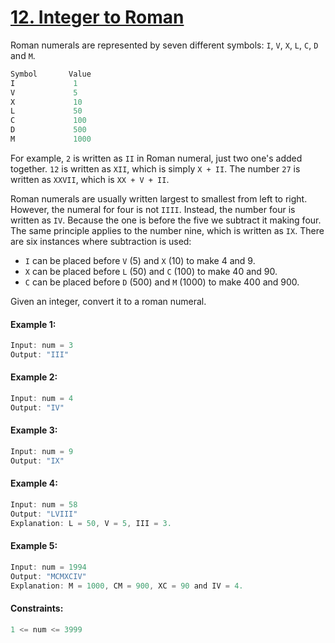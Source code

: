 # [12. Integer to Roman](https://leetcode.com/problems/integer-to-roman/)

Roman numerals are represented by seven different symbols: ```I```, ```V```, ```X```, ```L```, ```C```, ```D``` and ```M```.

```swift
Symbol       Value
I             1
V             5
X             10
L             50
C             100
D             500
M             1000
```

For example, ```2``` is written as ```II``` in Roman numeral, just two one's added together. ```12``` is written as ```XII```, which is simply ```X + II```. The number ```27``` is written as ```XXVII```, which is ```XX + V + II```.

Roman numerals are usually written largest to smallest from left to right. However, the numeral for four is not ```IIII```. Instead, the number four is written as ```IV```. Because the one is before the five we subtract it making four. The same principle applies to the number nine, which is written as ```IX```. There are six instances where subtraction is used:

* ```I``` can be placed before ```V``` (5) and ```X``` (10) to make 4 and 9. 
* ```X``` can be placed before ```L``` (50) and ```C``` (100) to make 40 and 90. 
* ```C``` can be placed before ```D``` (500) and ```M``` (1000) to make 400 and 900.

Given an integer, convert it to a roman numeral.

#### Example 1:
```swift
Input: num = 3
Output: "III"
```

#### Example 2:
```swift
Input: num = 4
Output: "IV"
```

#### Example 3:
```swift
Input: num = 9
Output: "IX"
```

#### Example 4:
```swift
Input: num = 58
Output: "LVIII"
Explanation: L = 50, V = 5, III = 3.
```

#### Example 5:
```swift
Input: num = 1994
Output: "MCMXCIV"
Explanation: M = 1000, CM = 900, XC = 90 and IV = 4.
``` 

#### Constraints:
```swift
1 <= num <= 3999
```